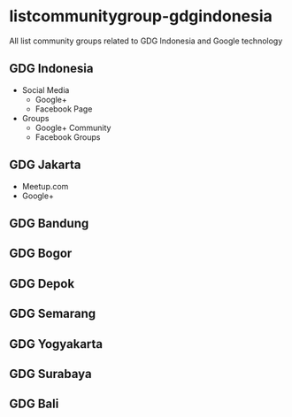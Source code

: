 # listcommunitygroup-gdgindonesia
All list community groups related to GDG Indonesia and Google technology

## GDG Indonesia
* Social Media
  - Google+
  - Facebook Page
* Groups
  - Google+ Community
  - Facebook Groups


## GDG Jakarta
* Meetup.com
* Google+

## GDG Bandung

## GDG Bogor

## GDG Depok

## GDG Semarang

## GDG Yogyakarta

## GDG Surabaya

## GDG Bali
